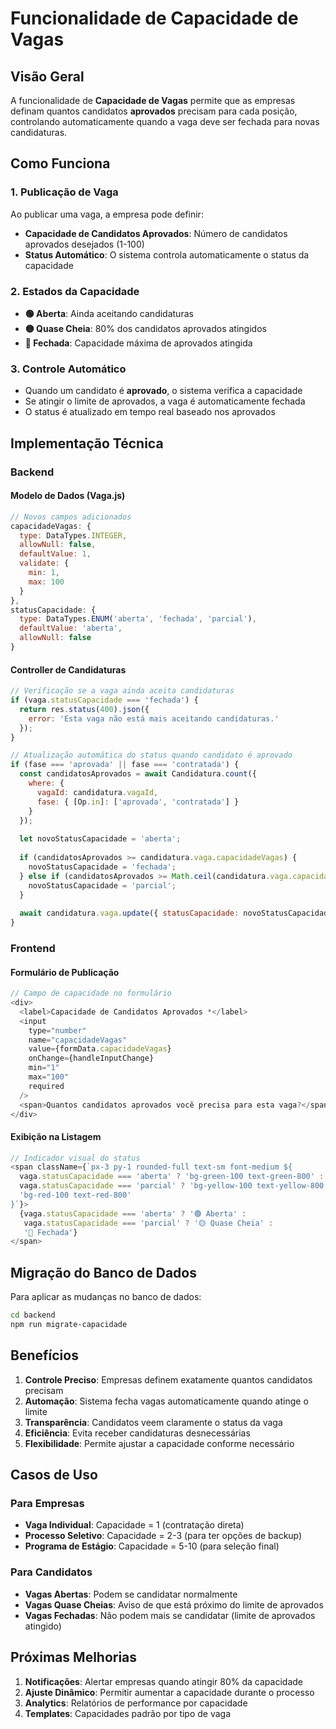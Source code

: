 # Funcionalidade de Capacidade de Vagas

## Visão Geral

A funcionalidade de **Capacidade de Vagas** permite que as empresas definam quantos candidatos **aprovados** precisam para cada posição, controlando automaticamente quando a vaga deve ser fechada para novas candidaturas.

## Como Funciona

### 1. Publicação de Vaga
Ao publicar uma vaga, a empresa pode definir:
- **Capacidade de Candidatos Aprovados**: Número de candidatos aprovados desejados (1-100)
- **Status Automático**: O sistema controla automaticamente o status da capacidade

### 2. Estados da Capacidade
- **🟢 Aberta**: Ainda aceitando candidaturas
- **🟡 Quase Cheia**: 80% dos candidatos aprovados atingidos
- **🔴 Fechada**: Capacidade máxima de aprovados atingida

### 3. Controle Automático
- Quando um candidato é **aprovado**, o sistema verifica a capacidade
- Se atingir o limite de aprovados, a vaga é automaticamente fechada
- O status é atualizado em tempo real baseado nos aprovados

## Implementação Técnica

### Backend

#### Modelo de Dados (Vaga.js)
```javascript
// Novos campos adicionados
capacidadeVagas: {
  type: DataTypes.INTEGER,
  allowNull: false,
  defaultValue: 1,
  validate: {
    min: 1,
    max: 100
  }
},
statusCapacidade: {
  type: DataTypes.ENUM('aberta', 'fechada', 'parcial'),
  defaultValue: 'aberta',
  allowNull: false
}
```

#### Controller de Candidaturas
```javascript
// Verificação se a vaga ainda aceita candidaturas
if (vaga.statusCapacidade === 'fechada') {
  return res.status(400).json({ 
    error: 'Esta vaga não está mais aceitando candidaturas.' 
  });
}

// Atualização automática do status quando candidato é aprovado
if (fase === 'aprovada' || fase === 'contratada') {
  const candidatosAprovados = await Candidatura.count({ 
    where: { 
      vagaId: candidatura.vagaId,
      fase: { [Op.in]: ['aprovada', 'contratada'] }
    }
  });
  
  let novoStatusCapacidade = 'aberta';
  
  if (candidatosAprovados >= candidatura.vaga.capacidadeVagas) {
    novoStatusCapacidade = 'fechada';
  } else if (candidatosAprovados >= Math.ceil(candidatura.vaga.capacidadeVagas * 0.8)) {
    novoStatusCapacidade = 'parcial';
  }
  
  await candidatura.vaga.update({ statusCapacidade: novoStatusCapacidade });
}
```

### Frontend

#### Formulário de Publicação
```javascript
// Campo de capacidade no formulário
<div>
  <label>Capacidade de Candidatos Aprovados *</label>
  <input
    type="number"
    name="capacidadeVagas"
    value={formData.capacidadeVagas}
    onChange={handleInputChange}
    min="1"
    max="100"
    required
  />
  <span>Quantos candidatos aprovados você precisa para esta vaga?</span>
</div>
```

#### Exibição na Listagem
```javascript
// Indicador visual do status
<span className={`px-3 py-1 rounded-full text-sm font-medium ${
  vaga.statusCapacidade === 'aberta' ? 'bg-green-100 text-green-800' :
  vaga.statusCapacidade === 'parcial' ? 'bg-yellow-100 text-yellow-800' :
  'bg-red-100 text-red-800'
}`}>
  {vaga.statusCapacidade === 'aberta' ? '🟢 Aberta' :
   vaga.statusCapacidade === 'parcial' ? '🟡 Quase Cheia' :
   '🔴 Fechada'}
</span>
```

## Migração do Banco de Dados

Para aplicar as mudanças no banco de dados:

```bash
cd backend
npm run migrate-capacidade
```

## Benefícios

1. **Controle Preciso**: Empresas definem exatamente quantos candidatos precisam
2. **Automação**: Sistema fecha vagas automaticamente quando atinge o limite
3. **Transparência**: Candidatos veem claramente o status da vaga
4. **Eficiência**: Evita receber candidaturas desnecessárias
5. **Flexibilidade**: Permite ajustar a capacidade conforme necessário

## Casos de Uso

### Para Empresas
- **Vaga Individual**: Capacidade = 1 (contratação direta)
- **Processo Seletivo**: Capacidade = 2-3 (para ter opções de backup)
- **Programa de Estágio**: Capacidade = 5-10 (para seleção final)

### Para Candidatos
- **Vagas Abertas**: Podem se candidatar normalmente
- **Vagas Quase Cheias**: Aviso de que está próximo do limite de aprovados
- **Vagas Fechadas**: Não podem mais se candidatar (limite de aprovados atingido)

## Próximas Melhorias

1. **Notificações**: Alertar empresas quando atingir 80% da capacidade
2. **Ajuste Dinâmico**: Permitir aumentar a capacidade durante o processo
3. **Analytics**: Relatórios de performance por capacidade
4. **Templates**: Capacidades padrão por tipo de vaga 